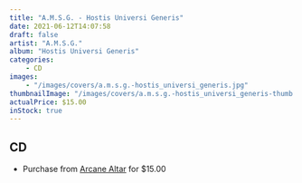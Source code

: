 ```yaml
---
title: "A.M.S.G. - Hostis Universi Generis"
date: 2021-06-12T14:07:58
draft: false
artist: "A.M.S.G."
album: "Hostis Universi Generis"
categories:
    - CD
images:
    - "/images/covers/a.m.s.g.-hostis_universi_generis.jpg"
thumbnailImage: "/images/covers/a.m.s.g.-hostis_universi_generis-thumb.jpg"
actualPrice: $15.00
inStock: true
---
```


## CD
* Purchase from [Arcane Altar](https://arcanealtar.bigcartel.com/product/a-m-s-g-hostis-universi-generis-cd) for $15.00
